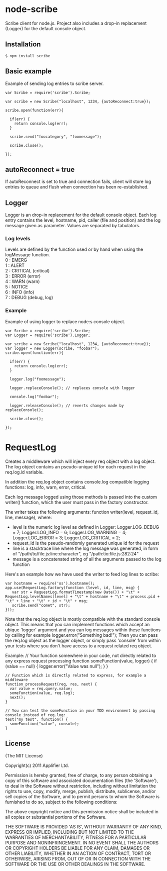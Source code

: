 # node-scribe
Scribe client for node.js. Project also includes a drop-in replacement (Logger) for the default console object.
## Installation
    $ npm install scribe
## Basic example
Example of sending log entries to scribe server.

    var Scribe = require('scribe').Scribe;

    var scribe = new Scribe("localhost", 1234, {autoReconnect:true});

    scribe.open(function(err){

      if(err) {
        return console.log(err);
      }

      scribe.send("foocategory", "foomessage");

      scribe.close();

    });

## autoReconnect = true
If autoReconnect is set to true and connection fails, client will store log entries to queue and flush when connection has been re-established.

## Logger
Logger is an drop-in replacement for the default console object. Each log entry contains the level, hostname, pid, caller (file and position) and the log message given as parameter. Values are separated by tabulators.

### Log levels
Levels are defined by the function used or by hand when using the logMessage function.<br />
    0 : EMERG <br />
    1 : ALERT <br />
    2 : CRITICAL (critical)<br />
    3 : ERROR (error)<br />
    4 : WARN (warn)<br />
    5 : NOTICE<br />
    6 : INFO (info)<br />
    7 : DEBUG (debug, log)<br />

### Example
Example of using logger to replace node:s console object.

    var Scribe = require('scribe').Scribe;
    var Logger = require('scribe').Logger;

    var scribe = new Scribe("localhost", 1234, {autoReconnect:true});
    var logger = new Logger(scribe, "foobar");
    scribe.open(function(err){

      if(err) {
        return console.log(err);
      }

      logger.log("foomessage");

      logger.replaceConsole(); // replaces console with logger

      console.log("foobar");

      logger.releaseConsole(); // reverts changes made by replaceConsole();

      scribe.close();

    });

# RequestLog

Creates a middleware which will inject every req object with a log object.
The log object contains an pseudo-unique id for each request in the req.log.id variable.

In addition the req.log object contains console.log compatible logging functions:
log, info, warn, error, critical.

Each log message logged using those methods is passed into the custom writer() function,
which the user must pass in the factory constructor.

The writer takes the following arguments:
function writer(level, request_id, line, message), where:
 - level is the numeric log level as defined in Logger:
     Logger.LOG_DEBUG = 7;
     Logger.LOG_INFO = 6;
     Logger.LOG_WARNING = 4;
     Logger.LOG_ERROR = 3;
     Logger.LOG_CRITICAL = 2;
 - request_id is the pseudo-randomly generated unique id for the request
 - line is a stacktrace line where the log message was generated, in form of "/path/to/file.js:line:character", eg "/path:tio:file.js:282:24"
 - message is a concatenated string of all the arguments passed to the log function

Here's an example how we have used the writer to feed log lines to scribe:

    var hostname = require('os').hostname();
    app.use(RequestLog.factory(function (level, id, line, msg) {
       var str = RequestLog.formatTimestamp(new Date()) + "\t" + RequestLog.levelNames[level] + "\t" + hostname + "\t" + process.pid + "\t" + line + "\t" + id + "\t" + msg;
       scribe.send("comet", str);
    }));
    
Note that the req.log object is mostly compatible with the standard console object.
This means that you can implement functions which accept an ubique 'logger' argument and you can log messages
within these functions by calling for example logger.error("Something bad!"); Then you can pass the req.log
object as the logger object, or simply pass 'console' from within your tests where you don't have access
to a request related req object.

Example:
    // Your function somewhere in your code, not directly related to any express request processing
    function someFunction(value, logger) {
      if (value == null) {
        logger.error("Value was null");
      }
    }

    // Function which is directly related to express, for example a middleware
    function processRequest(req, res, next) {
      var value = req.query.value;
      someFunction(value, req.log);
      next();
    }

    // You can test the someFunction in your TDD environment by passing console instead of req.log:
    test("my test", function() {
      someFunction("value", console);
    }

## License
(The MIT License)

Copyright(c) 2011 Applifier Ltd.<br />

Permission is hereby granted, free of charge, to any person obtaining
a copy of this software and associated documentation files (the
'Software'), to deal in the Software without restriction, including
without limitation the rights to use, copy, modify, merge, publish,
distribute, sublicense, and/or sell copies of the Software, and to
permit persons to whom the Software is furnished to do so, subject to
the following conditions:

The above copyright notice and this permission notice shall be
included in all copies or substantial portions of the Software.

THE SOFTWARE IS PROVIDED 'AS IS', WITHOUT WARRANTY OF ANY KIND,
EXPRESS OR IMPLIED, INCLUDING BUT NOT LIMITED TO THE WARRANTIES OF
MERCHANTABILITY, FITNESS FOR A PARTICULAR PURPOSE AND NONINFRINGEMENT.
IN NO EVENT SHALL THE AUTHORS OR COPYRIGHT HOLDERS BE LIABLE FOR ANY
CLAIM, DAMAGES OR OTHER LIABILITY, WHETHER IN AN ACTION OF CONTRACT,
TORT OR OTHERWISE, ARISING FROM, OUT OF OR IN CONNECTION WITH THE
SOFTWARE OR THE USE OR OTHER DEALINGS IN THE SOFTWARE.